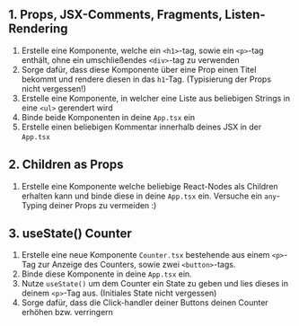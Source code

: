 ## 1. Props, JSX-Comments, Fragments, Listen-Rendering
1. Erstelle eine Komponente, welche ein `<h1>`-tag, sowie ein `<p>`-tag enthält, ohne ein umschließendes `<div>`-tag zu verwenden
2. Sorge dafür, dass diese Komponente über eine Prop einen Titel bekommt und rendere diesen in das `h1`-Tag. (Typisierung der Props nicht vergessen!)
3. Erstelle eine Komponente, in welcher eine Liste aus beliebigen Strings in eine `<ul>` gerendert wird
4. Binde beide Komponenten in deine `App.tsx` ein
5. Erstelle einen beliebigen Kommentar innerhalb deines JSX in der `App.tsx`

## 2. Children as Props
1. Erstelle eine Komponente welche beliebige React-Nodes als Children erhalten kann und binde diese in deine `App.tsx` ein. Versuche ein `any`-Typing deiner Props zu vermeiden :)

## 3. useState() Counter
1. Erstelle eine neue Komponente `Counter.tsx` bestehende aus einem `<p>`-Tag zur Anzeige des Counters, sowie zwei `<button>`-tags.
2. Binde diese Komponente in deine `App.tsx` ein.
3. Nutze `useState()` um dem Counter ein State zu geben und lies dieses in deinem `<p>`-Tag aus. (Initiales State nicht vergessen)
4. Sorge dafür, dass die Click-handler deiner Buttons deinen Counter erhöhen bzw. verringern